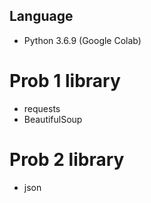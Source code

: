 ## Language
- Python 3.6.9 (Google Colab)
# Prob 1 library
- requests
- BeautifulSoup
# Prob 2 library
- json

